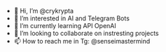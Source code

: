 - 👋 Hi, I’m @crykrypta
- 👀 I’m interested in AI and Telegram Bots
- 🌱 I’m currently learning API OpenAI
- 💞️ I’m looking to collaborate on instresting projects 
- 📫 How to reach me in Tg: @senseimastermind

<!---
crykrypta/crykrypta is a ✨ special ✨ repository because its `README.md` (this file) appears on your GitHub profile.
You can click the Preview link to take a look at your changes.
--->
